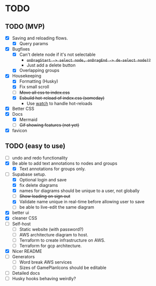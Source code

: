 # TODO

## TODO (MVP)

-   [x] Saving and reloading flows.
    -   [x] Query params
-   [x] Bugfixes
    -   [x] Can't delete node if it's not selectable
        -   ~~`onDragStart -> select node, onDragEnd -> de-select node??`~~
        -   Just add a delete button
    -   [x] Overlapping groups
-   [x] Housekeeping
    -   [x] Formatting (Husky)
    -   [x] Fix small scroll
    -   [ ] ~~Move all css to index.css~~
    -   [x] ~~Esbuild hot-reload of index.css (someday)~~
        - Use [watch](https://www.npmjs.com/package/watch) to handle hot-reloads
-   [x] Better CSS
-   [x] Docs
    -   [x] Mermaid
    -   [ ] ~~Gif showing features (not yet)~~
-   [x] favicon

## TODO (easy to use)

-   [ ] undo and redo functionality
-   [x] Be able to add text annotations to nodes and groups
    - [x] Text annotations for groups only.
-   [ ] Supabase setup.
    -   [x] Optional login and save
    -   [x] fix delete diagrams
    -   [x] names for diagrams should be unique to a user, not globally
    -   [ ] ~~Show loading on sign out~~
    -   [x] Validate name unique in real-time before allowing user to save
    -   [ ] be able to live-edit the same diagram
-   [x] better ui
-   [x] cleaner CSS
-   [ ] Self-host
    -   [ ] Static website (with password?)
    -   [ ] AWS architecture diagram to host.
    -   [ ] Terraform to create infrastructure on AWS.
    -   [ ] Terraform for gcp architecture.
-   [x] Nicer README
-   [ ] Generators
    -   [ ] Word break AWS services
    -   [ ] Sizes of GamePlanIcons should be editable
-   [ ] Detailed docs
-   [ ] Husky hooks behaving weirdly?
